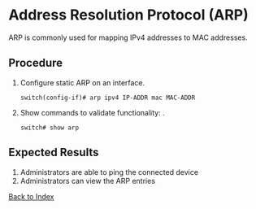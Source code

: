 
# Address Resolution Protocol (ARP) 

ARP is commonly used for mapping IPv4 addresses to MAC addresses. 

## Procedure

1. Configure static ARP on an interface.

    ```text
    switch(config-if)# arp ipv4 IP-ADDR mac MAC-ADDR
    ```

1. Show commands to validate functionality: . 

    ```text
    switch# show arp
    ```

## Expected Results 

1. Administrators are able to ping the connected device 
1. Administrators can view the ARP entries 


[Back to Index](index.md)